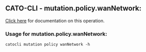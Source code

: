 
## CATO-CLI - mutation.policy.wanNetwork:
[Click here](https://api.catonetworks.com/documentation/#mutation-wanNetwork) for documentation on this operation.

### Usage for mutation.policy.wanNetwork:

`catocli mutation policy wanNetwork -h`
